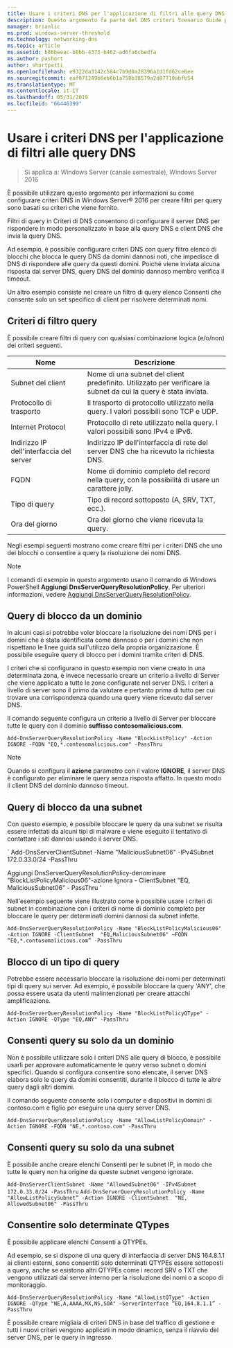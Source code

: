 ```yaml
---
title: Usare i criteri DNS per l'applicazione di filtri alle query DNS
description: Questo argomento fa parte del DNS criteri Scenario Guide per Windows Server 2016
manager: brianlic
ms.prod: windows-server-threshold
ms.technology: networking-dns
ms.topic: article
ms.assetid: b86beeac-b0bb-4373-b462-ad6fa6cbedfa
ms.author: pashort
author: shortpatti
ms.openlocfilehash: e9322da3142c584c7b9d0a28396a1d1fd62ce6ee
ms.sourcegitcommit: eaf071249b6eb6b1a758b38579a2d87710abfb54
ms.translationtype: MT
ms.contentlocale: it-IT
ms.lasthandoff: 05/31/2019
ms.locfileid: "66446399"
---
```

# <a name="use-dns-policy-for-applying-filters-on-dns-queries"></a>Usare i criteri DNS per l'applicazione di filtri alle query DNS

>Si applica a: Windows Server (canale semestrale), Windows Server 2016

È possibile utilizzare questo argomento per informazioni su come configurare criteri DNS in Windows Server&reg; 2016 per creare filtri per query sono basati su criteri che viene fornito. 

Filtri di query in Criteri di DNS consentono di configurare il server DNS per rispondere in modo personalizzato in base alla query DNS e client DNS che invia la query DNS.

Ad esempio, è possibile configurare criteri DNS con query filtro elenco di blocchi che blocca le query DNS da domini dannosi noti, che impedisce di DNS di rispondere alle query da questi domini. Poiché viene inviata alcuna risposta dal server DNS, query DNS del dominio dannoso membro verifica il timeout.

Un altro esempio consiste nel creare un filtro di query elenco Consenti che consente solo un set specifico di client per risolvere determinati nomi.

## <a name="bkmk_criteria"></a> Criteri di filtro query
È possibile creare filtri di query con qualsiasi combinazione logica (e/o/non) dei criteri seguenti.

|Nome|Descrizione|
|-----------------|---------------------|
|Subnet del client|Nome di una subnet del client predefinito. Utilizzato per verificare la subnet da cui la query è stata inviata.|
|Protocollo di trasporto|Il trasporto di protocollo utilizzato nella query. I valori possibili sono TCP e UDP.|
|Internet Protocol|Protocollo di rete utilizzato nella query. I valori possibili sono IPv4 e IPv6.|
|Indirizzo IP dell'interfaccia del server|Indirizzo IP dell'interfaccia di rete del server DNS che ha ricevuto la richiesta DNS.|
|FQDN|Nome di dominio completo del record nella query, con la possibilità di usare un carattere jolly.|
|Tipo di query|Tipo di record sottoposto \(A, SRV, TXT, ecc.\).|
|Ora del giorno|Ora del giorno che viene ricevuta la query.|

Negli esempi seguenti mostrano come creare filtri per i criteri DNS che uno dei blocchi o consentire a query la risoluzione dei nomi DNS.

>[!NOTE]
>I comandi di esempio in questo argomento usano il comando di Windows PowerShell **Aggiungi DnsServerQueryResolutionPolicy**. Per ulteriori informazioni, vedere [Aggiungi DnsServerQueryResolutionPolicy](https://docs.microsoft.com/powershell/module/dnsserver/add-dnsserverqueryresolutionpolicy?view=win10-ps). 

## <a name="bkmk_block1"></a>Query di blocco da un dominio

In alcuni casi si potrebbe voler bloccare la risoluzione dei nomi DNS per i domini che è stata identificata come dannoso o per i domini che non rispettano le linee guida sull'utilizzo della propria organizzazione. È possibile eseguire query di blocco per i domini tramite criteri di DNS.

I criteri che si configurano in questo esempio non viene creato in una determinata zona, è invece necessario creare un criterio a livello di Server che viene applicato a tutte le zone configurate nel server DNS. I criteri a livello di server sono il primo da valutare e pertanto prima di tutto per cui trovare una corrispondenza quando una query viene ricevuto dal server DNS.

Il comando seguente configura un criterio a livello di Server per bloccare tutte le query con il dominio **suffisso contosomalicious.com**.

`
Add-DnsServerQueryResolutionPolicy -Name "BlockListPolicy" -Action IGNORE -FQDN "EQ,*.contosomalicious.com" -PassThru 
`

>[!NOTE]
>Quando si configura il **azione** parametro con il valore **IGNORE**, il server DNS è configurato per eliminare le query senza risposta affatto. In questo modo il client DNS del dominio dannoso timeout.

## <a name="bkmk_block2"></a>Query di blocco da una subnet
Con questo esempio, è possibile bloccare le query da una subnet se risulta essere infettati da alcuni tipi di malware e viene eseguito il tentativo di contattare i siti dannosi usando il server DNS. 

` Add-DnsServerClientSubnet -Name "MaliciousSubnet06" -IPv4Subnet 172.0.33.0/24 -PassThru

Aggiungi DnsServerQueryResolutionPolicy-denominare "BlockListPolicyMalicious06"-azione Ignora - ClientSubnet "EQ, MaliciousSubnet06" - PassThru '

Nell'esempio seguente viene illustrato come è possibile usare i criteri di subnet in combinazione con i criteri di nome di dominio completo per bloccare le query per determinati domini dannosi da subnet infette.

`
Add-DnsServerQueryResolutionPolicy -Name "BlockListPolicyMalicious06" -Action IGNORE -ClientSubnet  "EQ,MaliciousSubnet06" –FQDN “EQ,*.contosomalicious.com” -PassThru
`

## <a name="bkmk_block3"></a>Blocco di un tipo di query
Potrebbe essere necessario bloccare la risoluzione dei nomi per determinati tipi di query sui server. Ad esempio, è possibile bloccare la query 'ANY', che possa essere usata da utenti malintenzionati per creare attacchi amplificazione.

`
Add-DnsServerQueryResolutionPolicy -Name "BlockListPolicyQType" -Action IGNORE -QType "EQ,ANY" -PassThru
`

## <a name="bkmk_allow1"></a>Consenti query su solo da un dominio
Non è possibile utilizzare solo i criteri DNS alle query di blocco, è possibile usarli per approvare automaticamente le query verso subnet o domini specifici. Quando si configura consentire sono elencate, il server DNS elabora solo le query da domini consentiti, durante il blocco di tutte le altre query dagli altri domini.

Il comando seguente consente solo i computer e dispositivi in domini di contoso.com e figlio per eseguire una query server DNS.

`
Add-DnsServerQueryResolutionPolicy -Name "AllowListPolicyDomain" -Action IGNORE -FQDN "NE,*.contoso.com" -PassThru 
`

## <a name="bkmk_allow2"></a>Consenti query su solo da una subnet
È possibile anche creare elenchi Consenti per le subnet IP, in modo che tutte le query non ha origine da queste subnet vengono ignorate.

`
Add-DnsServerClientSubnet -Name "AllowedSubnet06" -IPv4Subnet 172.0.33.0/24 -PassThru
`
`
Add-DnsServerQueryResolutionPolicy -Name "AllowListPolicySubnet” -Action IGNORE -ClientSubnet  "NE, AllowedSubnet06" -PassThru
`

## <a name="bkmk_allow3"></a>Consentire solo determinate QTypes
È possibile applicare elenchi Consenti a QTYPEs. 

Ad esempio, se si dispone di una query di interfaccia di server DNS 164.8.1.1 ai clienti esterni, sono consentiti solo determinati QTYPEs essere sottoposti a query, anche se esistono altri QTYPEs come i record SRV o TXT che vengono utilizzati dai server interno per la risoluzione dei nomi o a scopo di monitoraggio.

`
Add-DnsServerQueryResolutionPolicy -Name "AllowListQType" -Action IGNORE -QType "NE,A,AAAA,MX,NS,SOA" –ServerInterface “EQ,164.8.1.1” -PassThru
`

È possibile creare migliaia di criteri DNS in base del traffico di gestione e tutti i nuovi criteri vengono applicati in modo dinamico, senza il riavvio del server DNS, per le query in ingresso. 
